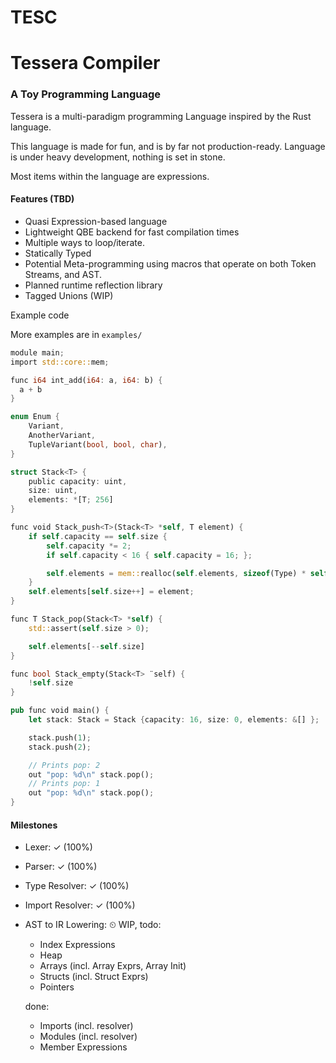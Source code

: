 # TESC
# Tessera Compiler
### A Toy Programming Language

Tessera is a multi-paradigm programming Language
inspired by the Rust language.

This language is made for fun, and is by far not production-ready.
Language is under heavy development, nothing is set in stone.

Most items within the language are expressions.

#### Features (TBD)
 - Quasi Expression-based language
 - Lightweight QBE backend for fast compilation times
 - Multiple ways to loop/iterate.
 - Statically Typed
 - Potential Meta-programming using macros that operate on both Token Streams, and AST.
 - Planned runtime reflection library
 - Tagged Unions (WIP)

Example code 

More examples are in `examples/`

```rust
module main;
import std::core::mem;

func i64 int_add(i64: a, i64: b) {
  a + b
}

enum Enum {
    Variant,
    AnotherVariant,
    TupleVariant(bool, bool, char),
}

struct Stack<T> {
    public capacity: uint,
    size: uint,
    elements: *[T; 256]
}

func void Stack_push<T>(Stack<T> *self, T element) {
    if self.capacity == self.size {
        self.capacity *= 2;
        if self.capacity < 16 { self.capacity = 16; };

        self.elements = mem::realloc(self.elements, sizeof(Type) * self.capacity);
    }
    self.elements[self.size++] = element;
}

func T Stack_pop(Stack<T> *self) {
    std::assert(self.size > 0);

    self.elements[--self.size]
}

func bool Stack_empty(Stack<T> ¨self) {
    !self.size
}

pub func void main() {
    let stack: Stack = Stack {capacity: 16, size: 0, elements: &[] };

    stack.push(1);
    stack.push(2);

    // Prints pop: 2
    out "pop: %d\n" stack.pop();
    // Prints pop: 1
    out "pop: %d\n" stack.pop();
}


``` 

#### Milestones

- Lexer: ✓ (100%)
- Parser: ✓ (100%) 
- Type Resolver: ✓ (100%)
- Import Resolver: ✓ (100%)
- AST to IR Lowering: ⏲  WIP, todo:
   - Index Expressions
   - Heap
   - Arrays (incl. Array Exprs, Array Init)
   - Structs (incl. Struct Exprs)
   - Pointers
 
  done:
   - Imports (incl. resolver)
   - Modules (incl. resolver)
   - Member Expressions

